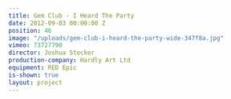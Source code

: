 ```yaml
---
title: Gem Club - I Heard The Party
date: 2012-09-03 00:00:00 Z
position: 46
image: "/uploads/gem-club-i-heard-the-party-wide-347f8a.jpg"
vimeo: 73727790
director: Joshua Stocker
production-company: Hardly Art Ltd
equipment: RED Epic
is-shown: true
layout: project
---
```


